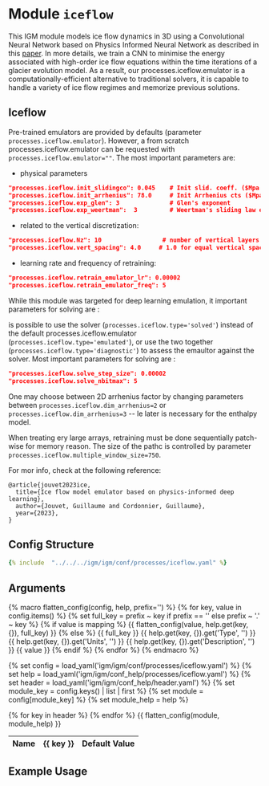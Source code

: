 # Module `iceflow`

This IGM module models ice flow dynamics in 3D using a Convolutional Neural Network based on Physics Informed Neural Network as described in this [paper](https://eartharxiv.org/repository/view/5335/). In more details, we train a CNN to minimise the energy associated with high-order ice flow equations within the time iterations of a glacier evolution model. As a result, our processes.iceflow.emulator is a computationally-efficient alternative to traditional solvers, it is capable to handle a variety of ice flow regimes and memorize previous solutions.
 
## Iceflow
 
Pre-trained emulators are provided by defaults (parameter `processes.iceflow.emulator`). However, a from scratch processes.iceflow.emulator can be requested with `processes.iceflow.emulator=""`. The most important parameters are:

- physical parameters 

```json 
"processes.iceflow.init_slidingco": 0.045    # Init slid. coeff. ($Mpa y^{1/3} m^{-1/3}$)
"processes.iceflow.init_arrhenius": 78.0     # Init Arrhenius cts ($Mpa^{-3} y^{-1}$)
"processes.iceflow.exp_glen": 3              # Glen's exponent
"processes.iceflow.exp_weertman":  3         # Weertman's sliding law exponent
```

- related to the vertical discretization:

```json 
"processes.iceflow.Nz": 10                 # number of vertical layers
"processes.iceflow.vert_spacing": 4.0     # 1.0 for equal vertical spacing, 4.0 otherwise
```

- learning rate and frequency of retraining:

```json 
"processes.iceflow.retrain_emulator_lr": 0.00002 
"processes.iceflow.retrain_emulator_freq": 5     
```

While this module was targeted for deep learning emulation, it important parameters for solving are :

is possible to
use the solver (`processes.iceflow.type='solved'`) instead of the default processes.iceflow.emulator (`processes.iceflow.type='emulated'`), or use the two together (`processes.iceflow.type='diagnostic'`) to assess the emaultor against the solver. Most important parameters for solving are :

```json 
"processes.iceflow.solve_step_size": 0.00002 
"processes.iceflow.solve_nbitmax": 5     
```

One may choose between 2D arrhenius factor by changing parameters between `processes.iceflow.dim_arrhenius=2` or `processes.iceflow.dim_arrhenius=3` -- le later is necessary for the enthalpy model.

When treating ery large arrays, retraining must be done sequentially patch-wise for memory reason. The size of the pathc is controlled by parameter `processes.iceflow.multiple_window_size=750`.

For mor info, check at the following reference:

```
@article{jouvet2023ice,
  title={Ice flow model emulator based on physics-informed deep learning},
  author={Jouvet, Guillaume and Cordonnier, Guillaume},
  year={2023},
}
```
 
## Config Structure  
~~~yaml
{% include  "../../../igm/igm/conf/processes/iceflow.yaml" %}
~~~

## Arguments

{% macro flatten_config(config, help, prefix='') %}
  {% for key, value in config.items() %}
    {% set full_key = prefix ~ key if prefix == '' else prefix ~ '.' ~ key %}
    {% if value is mapping %}
      {{ flatten_config(value, help.get(key, {}), full_key) }}
    {% else %}
      <tr>
        <td>{{ full_key }}</td>
        <td>{{ help.get(key, {}).get('Type', '') }}</td>
        <td><span class="math">{{ help.get(key, {}).get('Units', '') }}</span></td>
        <td>{{ help.get(key, {}).get('Description', '') }}</td>
        <td>{{ value }}</td>
      </tr>
    {% endif %}
  {% endfor %}
{% endmacro %}


{% set config = load_yaml('igm/igm/conf/processes/iceflow.yaml') %}
{% set help = load_yaml('igm/igm/conf_help/processes/iceflow.yaml') %}
{% set header = load_yaml('igm/igm/conf_help/header.yaml') %}
{% set module_key = config.keys() | list | first %}
{% set module = config[module_key] %}
{% set module_help = help %}

<table>
  <thead>
    <tr>
      <th>Name</th>
      {% for key in header %}
      <th>{{ key }}</th>
      {% endfor %}
      <th>Default Value</th>
    </tr>
  </thead>
  <tbody>
    {{ flatten_config(module, module_help) }}
  </tbody>
</table>

<script type="text/javascript">
  MathJax.Hub.Queue(["Typeset", MathJax.Hub]);
</script>

## Example Usage
